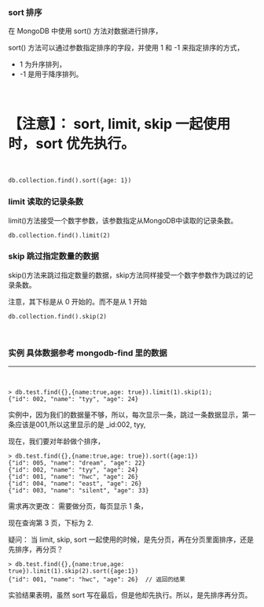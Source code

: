 ### sort 排序

在 MongoDB 中使用 sort() 方法对数据进行排序，

sort() 方法可以通过参数指定排序的字段，并使用 1 和 -1 来指定排序的方式，

* 1 为升序排列，
* -1 是用于降序排列。

<br />

【注意】：  sort, limit, skip 一起使用时，sort 优先执行。
===

<br />

```mongoDB
db.collection.find().sort({age: 1}) 
```

### limit 读取的记录条数

limit()方法接受一个数字参数，该参数指定从MongoDB中读取的记录条数。


```mongoDB
db.collection.find().limit(2)
```

### skip 跳过指定数量的数据

skip()方法来跳过指定数量的数据，skip方法同样接受一个数字参数作为跳过的记录条数。

注意，其下标是从 0 开始的。而不是从 1 开始


```mongoDB
db.collection.find().skip(2)
```

<br />

### 实例 具体数据参考 mongodb-find 里的数据
---
<br />



```mongoDB
> db.test.find({},{name:true,age: true}).limit(1).skip(1); 
{"id": 002, "name": "tyy", "age": 24} 

```
实例中，因为我们的数据量不够，所以，每次显示一条，跳过一条数据显示，第一条应该是001,所以这里显示的是 _id:002, tyy, 

现在，我们要对年龄做个排序，

```mongodb
> db.test.find({},{name:true,age: true}).sort({age:1})
{"id": 005, "name": "dream", "age": 22} 
{"id": 002, "name": "tyy", "age": 24} 
{"id": 001, "name": "hwc", "age": 26} 
{"id": 004, "name": "east", "age": 26} 
{"id": 003, "name": "silent", "age": 33} 
```


需求再次更改： 需要做分页，每页显示 1 条， 

现在查询第 3 页，下标为 2. 

疑问： 当 limit, skip, sort 一起使用的时候，是先分页，再在分页里面排序，还是先排序，再分页？

```mongoDB
> db.test.find({},{name:true,age: true}).limit(1).skip(2).sort({age:1})
{"id": 001, "name": "hwc", "age": 26}  // 返回的结果 
```

实验结果表明，虽然 sort 写在最后，但是他却先执行。所以，是先排序再分页。



